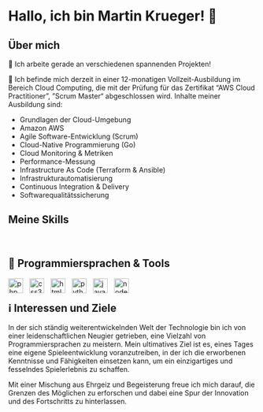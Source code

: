 
# Hallo, ich bin Martin Krueger! 👋


## Über mich

🔭 Ich arbeite gerade an verschiedenen spannenden Projekten!

🌱 Ich befinde mich derzeit in einer 12-monatigen Vollzeit-Ausbildung im Bereich Cloud Computing, die mit der Prüfung für das Zertifikat “AWS Cloud Practitioner”, ”Scrum Master“ abgeschlossen wird. Inhalte meiner Ausbildung sind:
   - Grundlagen der Cloud-Umgebung
   - Amazon AWS
   - Agile Software-Entwicklung (Scrum)
   - Cloud-Native Programmierung (Go)
   - Cloud Monitoring & Metriken
   - Performance-Messung
   - Infrastructure As Code (Terraform & Ansible)
   - Infrastrukturautomatisierung
   - Continuous Integration & Delivery
   - Softwarequalitätssicherung

## Meine Skills
</br>

## 🧰 Programmiersprachen & Tools <br>


<img align="left" alt="php" width="30px" style="padding-right:10px;" src="https://cdn.jsdelivr.net/gh/devicons/devicon/icons/php/php-original.svg"/>

<img align="left" alt="css3" width="30px" style="padding-right:10px;" src="https://cdn.jsdelivr.net/gh/devicons/devicon/icons/css3/css3-original.svg"/>

<img align="left" alt="html5" width="30px" style="padding-right:10px;" src="https://cdn.jsdelivr.net/gh/devicons/devicon/icons/html5/html5-original.svg"/>

<img align="left" alt="python" width="30px" style="padding-right:10px;" src="https://cdn.jsdelivr.net/gh/devicons/devicon/icons/python/python-original.svg"/>

<img align="left" alt="javascript" width="30px" style="padding-right:10px;" src="https://cdn.jsdelivr.net/gh/devicons/devicon/icons/javascript/javascript-original.svg"/>

<img align="left" alt="nodejs" width="30px" style="padding-right:10px;" src="https://cdn.jsdelivr.net/gh/devicons/devicon/icons/nodejs/nodejs-original.svg"/>

</br>

## ℹ️ Interessen und Ziele <br>



In der sich ständig weiterentwickelnden Welt der Technologie bin ich von einer leidenschaftlichen Neugier getrieben, eine Vielzahl von Programmiersprachen zu meistern. Mein ultimatives Ziel ist es, eines Tages eine eigene Spieleentwicklung voranzutreiben, in der ich die erworbenen Kenntnisse und Fähigkeiten einsetzen kann, um ein einzigartiges und fesselndes Spielerlebnis zu schaffen.

Mit einer Mischung aus Ehrgeiz und Begeisterung freue ich mich darauf, die Grenzen des Möglichen zu erforschen und dabei eine Spur der Innovation und des Fortschritts zu hinterlassen.
</br>

